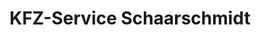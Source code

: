 ---
title: "KFZ-Service Schaarschmidt"
url: /eisenach/kfz-service-schaarschmidt/
shop: Autowerkstatt
---